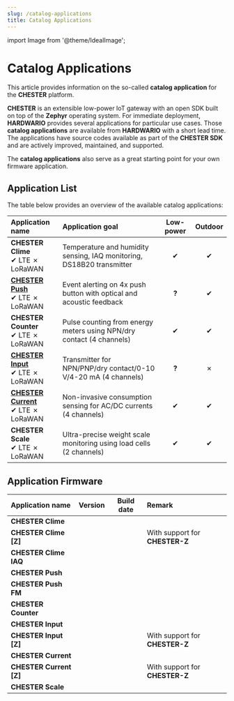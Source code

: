 ```yaml
---
slug: /catalog-applications
title: Catalog Applications
---
```

import Image from '@theme/IdealImage';

# Catalog Applications

This article provides information on the so-called **catalog application** for the **CHESTER** platform.

**CHESTER** is an extensible low-power IoT gateway with an open SDK built on top of the **Zephyr** operating system. For immediate deployment, **HARDWARIO** provides several applications for particular use cases. Those **catalog applications** are available from **HARDWARIO** with a short lead time. The applications have source codes available as part of the **CHESTER SDK** and are actively improved, maintained, and supported.

The **catalog applications** also serve as a great starting point for your own firmware application.

## Application List

The table below provides an overview of the available catalog applications:

| Application name                                                | Application goal                                                      | Low-power | Outdoor |
|:----------------------------------------------------------------|:----------------------------------------------------------------------|:---------:|:-------:|
| **CHESTER Clime**<br/>✔ LTE ✗ LoRaWAN                           | Temperature and humidity sensing, IAQ monitoring, DS18B20 transmitter |     ✔     |    ✔    |
| [**CHESTER Push**](./chester-push.md)<br/>✔ LTE ✗ LoRaWAN       | Event alerting on 4x push button with optical and acoustic feedback   |   **?**   |    ✔    |
| **CHESTER Counter**<br/>✔ LTE ✗ LoRaWAN                         | Pulse counting from energy meters using NPN/dry contact (4 channels)  |     ✔     |    ✔    |
| [**CHESTER Input**](./chester-input.md)<br/>✔ LTE ✗ LoRaWAN     | Transmitter for NPN/PNP/dry contact/0-10 V/4-20 mA (4 channels)       |   **?**   |    ✗    |
| [**CHESTER Current**](./chester-current.md)<br/>✔ LTE ✗ LoRaWAN | Non-invasive consumption sensing for AC/DC currents (4 channels)      |     ✔     |    ✔    |
| **CHESTER Scale**<br/>✔ LTE ✗ LoRaWAN                           | Ultra-precise weight scale monitoring using load cells (2 channels)   |     ✔     |    ✔    |

## Application Firmware

| Application name        | Version | Build date | Remark                         |
|:------------------------|:--------|:----------:|:-------------------------------|
| **CHESTER Clime**       |         |            |                                |
| **CHESTER Clime [Z]**   |         |            | With support for **CHESTER-Z** |
| **CHESTER Clime IAQ**   |         |            |                                |
| **CHESTER Push**        |         |            |                                |
| **CHESTER Push FM**     |         |            |                                |
| **CHESTER Counter**     |         |            |                                |
| **CHESTER Input**       |         |            |                                |
| **CHESTER Input [Z]**   |         |            | With support for **CHESTER-Z** |
| **CHESTER Current**     |         |            |                                |
| **CHESTER Current [Z]** |         |            | With support for **CHESTER-Z** |
| **CHESTER Scale**       |         |            |                                |
